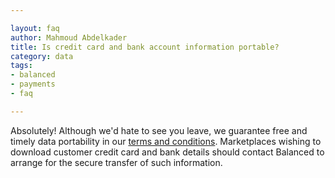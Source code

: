```yaml
---

layout: faq
author: Mahmoud Abdelkader
title: Is credit card and bank account information portable?
category: data
tags:
- balanced
- payments
- faq

---
```


Absolutely! Although we'd hate to see you leave, we guarantee free and timely data portability in our [terms and conditions](https://www.balancedpayments.com/terms/marketplaceagreement). Marketplaces wishing to download customer credit card and bank details should contact Balanced to arrange for the secure transfer of such information.
